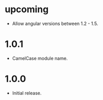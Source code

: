 # upcoming

* Allow angular versions between 1.2 - 1.5.

# 1.0.1

* CamelCase module name.

# 1.0.0

* Initial release.
